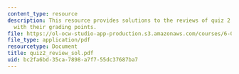 ```yaml
---
content_type: resource
description: This resource provides solutions to the reviews of quiz 2 questions along
  with their grading points.
file: https://ol-ocw-studio-app-production.s3.amazonaws.com/courses/6-034-artificial-intelligence-spring-2005/bc2fa6bd35ca7898a7f755dc37687ba7_quiz2_review_sol.pdf
file_type: application/pdf
resourcetype: Document
title: quiz2_review_sol.pdf
uid: bc2fa6bd-35ca-7898-a7f7-55dc37687ba7
---
```

